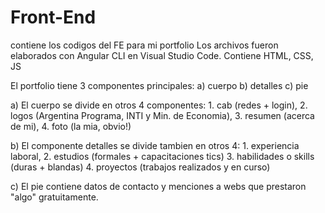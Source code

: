 # Front-End
contiene los codigos del FE para mi portfolio
Los archivos fueron elaborados con Angular CLI en Visual Studio Code.
Contiene HTML, CSS, JS

El portfolio tiene 3 componentes principales: 
    a) cuerpo 
    b) detalles 
    c) pie

a) El cuerpo se divide en otros 4 componentes: 
    1. cab (redes + login), 
    2. logos (Argentina Programa, INTI y Min. de Economia), 
    3. resumen (acerca de mi),
    4. foto (la mia, obvio!)

b) El componente detalles se divide tambien en otros 4:
    1. experiencia laboral,
    2. estudios (formales + capacitaciones tics)
    3. habilidades o skills (duras + blandas)
    4. proyectos (trabajos realizados y en curso)

c) El pie contiene datos de contacto y menciones a webs que prestaron
   "algo" gratuitamente.
